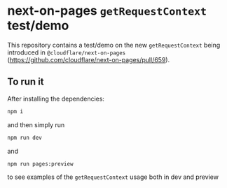 # next-on-pages `getRequestContext` test/demo

This repository contains a test/demo on the new `getRequestContext` being introduced in `@cloudflare/next-on-pages` (https://github.com/cloudflare/next-on-pages/pull/659).

## To run it

After installing the dependencies:
```sh
npm i
```

and then simply run
```sh
npm run dev
```

and
```sh
npm run pages:preview
```

to see examples of the `getRequestContext` usage both in dev and preview